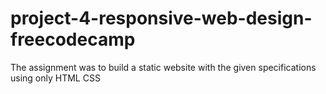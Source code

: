 # project-4-responsive-web-design-freecodecamp
 The assignment was to build a static website with the given specifications using only HTML CSS
